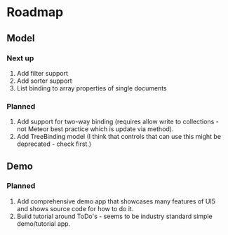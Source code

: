 
# Roadmap

## Model

### Next up
1. Add filter support
1. Add sorter support
1. List binding to array properties of single documents

### Planned
1. Add support for two-way binding (requires allow write to collections - not Meteor best practice which is update via method).
2. Add TreeBinding model (I think that controls that can use this might be deprecated - check first.)

## Demo

### Planned
1. Add comprehensive demo app that showcases many features of UI5 and shows source code for how to do it.
1. Build tutorial around ToDo's - seems to be industry standard simple demo/tutorial app.
